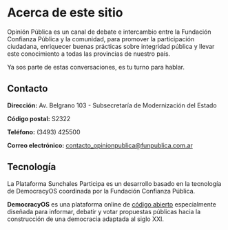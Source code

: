 # Acerca de este sitio

Opinión Pública es un canal de debate e intercambio entre la Fundación Confianza Pública y la comunidad, para promover la participación ciudadana, enriquecer buenas prácticas sobre integridad pública y llevar este conocimiento a todas las provincias de nuestro país.



Ya sos parte de estas conversaciones, es tu turno para hablar.


## Contacto

**Dirección:** Av. Belgrano 103 - Subsecretaría de Modernización del Estado

**Código postal:** S2322

**Teléfono:** (3493) 425500

**Correo electrónico:** [contacto_opinionpublica@funpublica.com.ar](mailto:contacto_opinionpublica@funpublica.com.ar)
​
## Tecnología

La Plataforma Sunchales Participa es un desarrollo basado en la tecnología de DemocracyOS coordinada por la Fundación Confianza Pública.

**DemocracyOS** es una plataforma online de [código abierto](https://github.com/DemocracyOS) especialmente diseñada para informar, debatir y votar propuestas públicas hacia la construcción de una democracia adaptada al siglo XXI.
